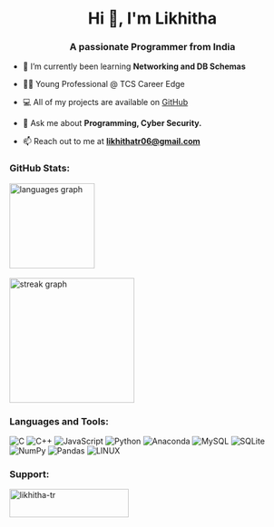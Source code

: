 <h1 align="center">Hi 👋, I'm Likhitha</h1>
<h3 align="center">A passionate Programmer from India  </h3>



- 🌱 I’m currently been learning **Networking and DB Schemas**

- 👨‍💻 Young Professional @ TCS Career Edge
  
- 💻 All of my projects are available on [GitHub](https://github.com/likhitha-tr)
  
- 💬 Ask me about **Programming, Cyber Security.**

- 📫 Reach out to me at **likhithatr06@gmail.com**

<h3 align="left">GitHub Stats:</h3>
<div align="left">
  <img src="https://github-readme-stats.vercel.app/api/top-langs?username=Nithingowda16&locale=en&hide_title=false&layout=compact&card_width=320&langs_count=5&theme=dracula&hide_border=false&order=2" height="150" alt="languages graph"  />
  <br>
  <br>
 <div align="left">
  <img src="https://streak-stats.demolab.com?user=Nithingowda16&locale=en&mode=daily&theme=dark&hide_border=false&border_radius=5&order=3" height="220" alt="streak graph"  />
</div>

</div>



<h3 align="left">Languages and Tools:</h3>



![C](https://img.shields.io/badge/c-%2300599C.svg?style=flat&logo=c&logoColor=white) ![C++](https://img.shields.io/badge/c++-%2300599C.svg?style=flat&logo=c%2B%2B&logoColor=white) ![JavaScript](https://img.shields.io/badge/javascript-%23323330.svg?style=flat&logo=javascript&logoColor=%23F7DF1E) ![Python](https://img.shields.io/badge/python-3670A0?style=flat&logo=python&logoColor=ffdd54) ![Anaconda](https://img.shields.io/badge/Anaconda-%2344A833.svg?style=flat&logo=anaconda&logoColor=white) ![MySQL](https://img.shields.io/badge/mysql-%2300f.svg?style=flat&logo=mysql&logoColor=white) ![SQLite](https://img.shields.io/badge/sqlite-%2307405e.svg?style=flat&logo=sqlite&logoColor=white) ![NumPy](https://img.shields.io/badge/numpy-%23013243.svg?style=flat&logo=numpy&logoColor=white) ![Pandas](https://img.shields.io/badge/pandas-%23150458.svg?style=flat&logo=pandas&logoColor=white) ![LINUX](https://img.shields.io/badge/Linux-FCC624?style=flat&logo=linux&logoColor=black) 


###


<h3 align="left">Support:</h3>
<p><a href="https://www.buymeacoffee.com/likhitha-tr"> <img align="left" src="https://cdn.buymeacoffee.com/buttons/v2/default-yellow.png" height="50" width="210" alt="likhitha-tr" /></a></p><br><br>



